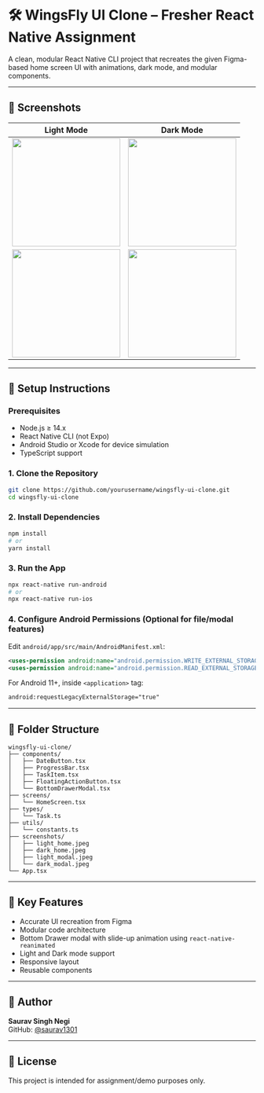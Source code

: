 # 🛠️ WingsFly UI Clone – Fresher React Native Assignment

A clean, modular React Native CLI project that recreates the given Figma-based home screen UI with animations, dark mode, and modular components.

---

## 📸 Screenshots

| Light Mode | Dark Mode |
|------------|-----------|
| <img src="screenshots/light_home.jpeg" width="220"/> | <img src="screenshots/dark_home.jpeg" width="220"/> |
| <img src="screenshots/light_modal.jpeg" width="220"/> | <img src="screenshots/dark_modal.jpeg" width="220"/> |

---

## 🚀 Setup Instructions

### Prerequisites

- Node.js ≥ 14.x  
- React Native CLI (not Expo)  
- Android Studio or Xcode for device simulation  
- TypeScript support

### 1. Clone the Repository

```bash
git clone https://github.com/yourusername/wingsfly-ui-clone.git
cd wingsfly-ui-clone
```

### 2. Install Dependencies

```bash
npm install
# or
yarn install
```

### 3. Run the App

```bash
npx react-native run-android
# or
npx react-native run-ios
```

### 4. Configure Android Permissions (Optional for file/modal features)

Edit `android/app/src/main/AndroidManifest.xml`:

```xml
<uses-permission android:name="android.permission.WRITE_EXTERNAL_STORAGE"/>
<uses-permission android:name="android.permission.READ_EXTERNAL_STORAGE"/>
```

For Android 11+, inside `<application>` tag:

```xml
android:requestLegacyExternalStorage="true"
```

---

## 📁 Folder Structure

```
wingsfly-ui-clone/
├── components/
│   ├── DateButton.tsx
│   ├── ProgressBar.tsx
│   ├── TaskItem.tsx
│   ├── FloatingActionButton.tsx
│   └── BottomDrawerModal.tsx
├── screens/
│   └── HomeScreen.tsx
├── types/
│   └── Task.ts
├── utils/
│   └── constants.ts
├── screenshots/
│   ├── light_home.jpeg
│   ├── dark_home.jpeg
│   ├── light_modal.jpeg
│   └── dark_modal.jpeg
└── App.tsx
```

---

## 🔧 Key Features

- Accurate UI recreation from Figma
- Modular code architecture
- Bottom Drawer modal with slide-up animation using `react-native-reanimated`
- Light and Dark mode support
- Responsive layout
- Reusable components

---

## 🙋 Author

**Saurav Singh Negi**  
GitHub: [@saurav1301](https://github.com/saurav1301)

---

## 📄 License

This project is intended for assignment/demo purposes only.
